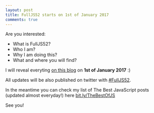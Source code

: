 ```yaml
---
layout: post
title: FullJS52 starts on 1st of January 2017
comments: true
---
```

Are you interested:
* What is FullJS52?
* Who I am?
* Why I am doing this?
* What and where you will find?

I will reveal everyting [on this blog](http://fulljs52.com) on **1st of January 2017** :)

All updates will be also published on twitter with [#FullJS52](https://twitter.com/search?q=FullJS52).

In the meantime you can check my list of The Best JavaScript posts (updated almost everyday!) here [bit.ly/TheBestOfJS ](http://bit.ly/TheBestOfJS)

See you!